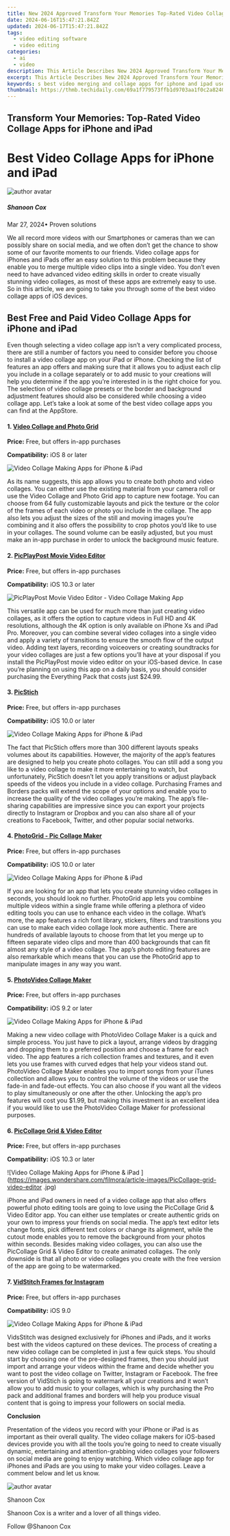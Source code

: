 ```yaml
---
title: New 2024 Approved Transform Your Memories Top-Rated Video Collage Apps for iPhone and iPad
date: 2024-06-16T15:47:21.842Z
updated: 2024-06-17T15:47:21.842Z
tags: 
  - video editing software
  - video editing
categories: 
  - ai
  - video
description: This Article Describes New 2024 Approved Transform Your Memories Top-Rated Video Collage Apps for iPhone and iPad
excerpt: This Article Describes New 2024 Approved Transform Your Memories Top-Rated Video Collage Apps for iPhone and iPad
keywords: s best video merging and collage apps for iphone and ipad users,transform your videos top mobile editing apps for iphone and android users,transform your videos top mobile video editing apps for iphone and android,transform your memories top rated video collage apps for iphone and ipad,unleash your creativity top video collage apps for iphone and ipad,transform your memories best online photo and video collage apps,unleash your creativity top rated video collage apps for iphone and ipad
thumbnail: https://thmb.techidaily.com/69a1f779573ffb1d9703aa1f0c2a82407b77bc35052e19faef90f3eeabcd3dc4.jpg
---
```


## Transform Your Memories: Top-Rated Video Collage Apps for iPhone and iPad

# Best Video Collage Apps for iPhone and iPad

![author avatar](https://images.wondershare.com/filmora/article-images/shannon-cox.jpg)

##### Shanoon Cox

 Mar 27, 2024• Proven solutions

We all record more videos with our Smartphones or cameras than we can possibly share on social media, and we often don’t get the chance to show some of our favorite moments to our friends. Video collage apps for iPhones and iPads offer an easy solution to this problem because they enable you to merge multiple video clips into a single video. You don’t even need to have advanced video editing skills in order to create visually stunning video collages, as most of these apps are extremely easy to use. So in this article, we are going to take you through some of the best video collage apps of iOS devices.

## Best Free and Paid Video Collage Apps for iPhone and iPad

Even though selecting a video collage app isn’t a very complicated process, there are still a number of factors you need to consider before you choose to install a video collage app on your iPad or iPhone. Checking the list of features an app offers and making sure that it allows you to adjust each clip you include in a collage separately or to add music to your creations will help you determine if the app you’re interested in is the right choice for you. The selection of video collage presets or the border and background adjustment features should also be considered while choosing a video collage app. Let’s take a look at some of the best video collage apps you can find at the AppStore.

#### 1. [Video Collage and Photo Grid](https://apps.apple.com/us/app/photogrid-video-collage-maker/id543577420)

**Price:** Free, but offers in-app purchases

**Compatibility:** iOS 8 or later

![Video Collage Making Apps for iPhone & iPad ](https://images.wondershare.com/filmora/article-images/video-collage-and-photo-grid.jpg)

As its name suggests, this app allows you to create both photo and video collages. You can either use the existing material from your camera roll or use the Video Collage and Photo Grid app to capture new footage. You can choose from 64 fully customizable layouts and pick the texture or the color of the frames of each video or photo you include in the collage. The app also lets you adjust the sizes of the still and moving images you’re combining and it also offers the possibility to crop photos you’d like to use in your collages. The sound volume can be easily adjusted, but you must make an in-app purchase in order to unlock the background music feature.

#### 2. [PicPlayPost Movie Video Editor](https://apps.apple.com/us/app/picplaypost-video-editor/id498127541)

**Price:** Free, but offers in-app purchases

**Compatibility:** iOS 10.3 or later

![PicPlayPost Movie Video Editor - Video Collage Making App ](https://images.wondershare.com/filmora/article-images/picplaypost-video-editor.jpg)

This versatile app can be used for much more than just creating video collages, as it offers the option to capture videos in Full HD and 4K resolutions, although the 4K option is only available on iPhone Xs and iPad Pro. Moreover, you can combine several video collages into a single video and apply a variety of transitions to ensure the smooth flow of the output video. Adding text layers, recording voiceovers or creating soundtracks for your video collages are just a few options you’ll have at your disposal if you install the PicPlayPost movie video editor on your iOS-based device. In case you’re planning on using this app on a daily basis, you should consider purchasing the Everything Pack that costs just $24.99\.

#### 3. [PicStich](https://apps.apple.com/us/app/pic-stitch-collage-editor/id454768104)

**Price:** Free, but offers in-app purchases

**Compatibility:** iOS 10.0 or later

![Video Collage Making Apps for iPhone & iPad ](https://images.wondershare.com/filmora/article-images/pic-stitch-collage-editor.jpg)

The fact that PicStich offers more than 300 different layouts speaks volumes about its capabilities. However, the majority of the app’s features are designed to help you create photo collages. You can still add a song you like to a video collage to make it more entertaining to watch, but unfortunately, PicStich doesn’t let you apply transitions or adjust playback speeds of the videos you include in a video collage. Purchasing Frames and Borders packs will extend the scope of your options and enable you to increase the quality of the video collages you’re making. The app’s file-sharing capabilities are impressive since you can export your projects directly to Instagram or Dropbox and you can also share all of your creations to Facebook, Twitter, and other popular social networks.

#### 4. [PhotoGrid - Pic Collage Maker](https://apps.apple.com/us/app/photogrid-video-pic-editor/id543577420)

**Price:** Free, but offers in-app purchases

**Compatibility:** iOS 10.0 or later

![Video Collage Making Apps for iPhone & iPad ](https://images.wondershare.com/filmora/article-images/photogrid-video-pic-editor.jpg)

If you are looking for an app that lets you create stunning video collages in seconds, you should look no further. PhotoGrid app lets you combine multiple videos within a single frame while offering a plethora of video editing tools you can use to enhance each video in the collage. What’s more, the app features a rich font library, stickers, filters and transitions you can use to make each video collage look more authentic. There are hundreds of available layouts to choose from that let you merge up to fifteen separate video clips and more than 400 backgrounds that can fit almost any style of a video collage. The app’s photo editing features are also remarkable which means that you can use the PhotoGrid app to manipulate images in any way you want.

#### 5. [PhotoVideo Collage Maker](https://apps.apple.com/us/app/photovideocollage-maker/id751270901?ls=1)

**Price:** Free, but offers in-app purchases

**Compatibility:** iOS 9.2 or later

![Video Collage Making Apps for iPhone & iPad ](https://images.wondershare.com/filmora/article-images/photovideocollage-maker.jpg)

Making a new video collage with PhotoVideo Collage Maker is a quick and simple process. You just have to pick a layout, arrange videos by dragging and dropping them to a preferred position and choose a frame for each video. The app features a rich collection frames and textures, and it even lets you use frames with curved edges that help your videos stand out. PhotoVideo Collage Maker enables you to import songs from your iTunes collection and allows you to control the volume of the videos or use the fade-in and fade-out effects. You can also choose if you want all the videos to play simultaneously or one after the other. Unlocking the app’s pro features will cost you $1.99, but making this investment is an excellent idea if you would like to use the PhotoVideo Collage Maker for professional purposes.

#### 6. [PicCollage Grid & Video Editor](https://apps.apple.com/bg/app/piccollage-grid-video-editor/id448639966)

**Price:** Free, but offers in-app purchases

**Compatibility:** iOS 10.3 or later

![Video Collage Making Apps for iPhone & iPad ](<https://images.wondershare.com/filmora/article-images/PicCollage-grid-video-editor> .jpg)

iPhone and iPad owners in need of a video collage app that also offers powerful photo editing tools are going to love using the PicCollage Grid & Video Editor app. You can either use templates or create authentic grids on your own to impress your friends on social media. The app’s text editor lets change fonts, pick different text colors or change its alignment, while the cutout mode enables you to remove the background from your photos within seconds. Besides making video collages, you can also use the PicCollage Grid & Video Editor to create animated collages. The only downside is that all photo or video collages you create with the free version of the app are going to be watermarked.

#### 7. [VidStitch Frames for Instagram](https://apps.apple.com/us/app/vidstitch-frames-for-instagram/id712908978)

**Price:** Free, but offers in-app purchases

**Compatibility:** iOS 9.0

![Video Collage Making Apps for iPhone & iPad ](https://images.wondershare.com/filmora/article-images/vidstitch-frames-for-instagram.jpg)

VidsStitch was designed exclusively for iPhones and iPads, and it works best with the videos captured on these devices. The process of creating a new video collage can be completed in just a few quick steps. You should start by choosing one of the pre-designed frames, then you should just import and arrange your videos within the frame and decide whether you want to post the video collage on Twitter, Instagram or Facebook. The free version of VidStich is going to watermark all your creations and it won’t allow you to add music to your collages, which is why purchasing the Pro pack and additional frames and borders will help you produce visual content that is going to impress your followers on social media.

**Conclusion**

Presentation of the videos you record with your iPhone or iPad is as important as their overall quality. The video collage makers for iOS-based devices provide you with all the tools you’re going to need to create visually dynamic, entertaining and attention-grabbing video collages your followers on social media are going to enjoy watching. Which video collage app for iPhones and iPads are you using to make your video collages. Leave a comment below and let us know.

![author avatar](https://images.wondershare.com/filmora/article-images/shannon-cox.jpg)

Shanoon Cox

Shanoon Cox is a writer and a lover of all things video.

Follow @Shanoon Cox



<ins class="adsbygoogle"
      style="display:block"
      data-ad-client="ca-pub-7571918770474297"
      data-ad-slot="8358498916"
      data-ad-format="auto"
      data-full-width-responsive="true"></ins>
